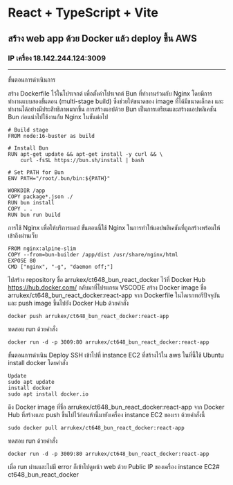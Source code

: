 # React + TypeScript + Vite
## สร้าง web app ด้วย Docker แล้ว deploy ขึ้น AWS
### IP เครื่อง 18.142.244.124:3009
-----------------------------------------------
ขั้นตอนการดำเนินการ

   สร้าง Dockerfile ไว้ในโปรเจกต์ เพื่อตั้งค่าโปรเจกต์ Bun ที่ทำงานร่วมกับ Nginx โดยมีการทำงานแบบสองขั้นตอน (multi-stage build) ซึ่งช่วยให้ขนาดของ image ที่ได้มีขนาดเล็กลง และทำงานได้อย่างมีประสิทธิภาพมากขึ้น
การสร้างแอปด้วย Bun เป็นการเตรียมและสร้างแอปพลิเคชัน Bun ก่อนนำไปใช้งานกับ Nginx ในขั้นต่อไป

```
# Build stage
FROM node:16-buster as build

# Install Bun
RUN apt-get update && apt-get install -y curl && \
    curl -fsSL https://bun.sh/install | bash

# Set PATH for Bun
ENV PATH="/root/.bun/bin:${PATH}"

WORKDIR /app
COPY package*.json ./
RUN bun install
COPY . .
RUN bun run build
```

   การใช้ Nginx เพื่อให้บริการแอป ขั้นตอนนี้ใช้ Nginx ในการทำให้แอปพลิเคชันที่ถูกสร้างพร้อมให้เข้าถึงผ่านเว็บ

```
FROM nginx:alpine-slim
COPY --from=bun-builder /app/dist /usr/share/nginx/html
EXPOSE 80
CMD ["nginx", "-g", "daemon off;"]
```

ไปสร้าง repository ชื่อ arrukex/ct648_bun_react_docker ไว้ที่ Docker Hub https://hub.docker.com/
กลับมาที่โปรแกรม VSCODE สร้าง Docker image ชื่อ arrukex/ct648_bun_react_docker:react-app จาก Dockerfile ในไดเรกทอรีปัจจุบัน และ push image ขึ้นไปยัง Docker Hub ด้วยคำสั่ง

```
docker push arrukex/ct648_bun_react_docker:react-app
```

ทดสอบ run ด้วยคำสั่ง
```
docker run -d -p 3009:80 arrukex/ct648_bun_react_docker:react-app
```

ขั้นตอนการดำเนิน Deploy
SSH เข้าไปที่ instance EC2 ที่สร้างไว้ใน aws ในที่นี้ใช้ Ubuntu
install docker โดยคำสั่ง

```
Update
sudo apt update
install docker
sudo apt install docker.io
```

ดึง Docker image ที่ชื่อ arrukex/ct648_bun_react_docker:react-app จาก Docker Hub ที่สร้างและ push ขึ้นไปไว้ก่อนห้านี้มายังเครื่อง instance EC2 ของเรา ด้วยคำสั่งนี้
```
sudo docker pull arrukex/ct648_bun_react_docker:react-app
```
ทดสอบ run ด้วยคำสั่ง
```
docker run -d -p 3009:80 arrukex/ct648_bun_react_docker:react-app
```
เมื่อ run ผ่านและไม่มี error ก็เข้าไปดูหน้า web ด้วย Public IP ของเครื่อง instance EC2# ct648_bun_react_docker

